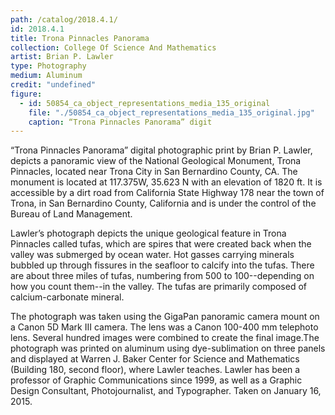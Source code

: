 ```yaml
---
path: /catalog/2018.4.1/
id: 2018.4.1
title: Trona Pinnacles Panorama
collection: College Of Science And Mathematics
artist: Brian P. Lawler
type: Photography
medium: Aluminum
credit: "undefined"
figure:
  - id: 50854_ca_object_representations_media_135_original
    file: "./50854_ca_object_representations_media_135_original.jpg"
    caption: “Trona Pinnacles Panorama” digit
---
```

“Trona Pinnacles Panorama” digital photographic print by Brian P. Lawler, depicts a panoramic view of  the National Geological Monument, Trona Pinnacles, located near Trona City in San Bernardino County, CA. The monument is located at 117.375W, 35.623 N  with an elevation of 1820 ft. It is accessible by a dirt road from California State Highway 178 near the town of Trona, in San Bernardino County, California and is under the control of the Bureau of Land Management.

Lawler’s photograph depicts the unique geological feature in Trona Pinnacles called tufas, which are spires that were created back when the valley was submerged by ocean water. Hot gasses carrying minerals bubbled up through fissures in the seafloor to calcify into the tufas. There are about three miles of tufas, numbering from 500 to 100--depending on how you count them--in the valley. The tufas are primarily composed of calcium-carbonate mineral.

The photograph was taken using the GigaPan panoramic camera mount on a Canon 5D Mark III camera. The lens was a Canon 100-400 mm telephoto lens. Several hundred images were combined to create the final image.The photograph was printed on aluminum using dye-sublimation on three panels and displayed at Warren J. Baker Center for Science and Mathematics (Building 180, second floor), where Lawler teaches. Lawler has been a professor of Graphic Communications since 1999, as well as a Graphic Design Consultant, Photojournalist, and Typographer. Taken on January 16, 2015.
